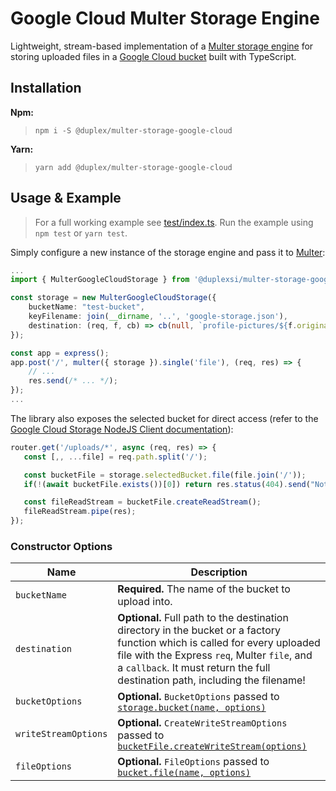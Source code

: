 # Google Cloud Multer Storage Engine
Lightweight, stream-based implementation of a [Multer storage engine](https://www.npmjs.com/package/multer) for storing uploaded files in a [Google Cloud bucket](https://cloud.google.com/storage) built with TypeScript.

## Installation
**Npm:**
> `npm i -S @duplex/multer-storage-google-cloud`

**Yarn:**
> `yarn add @duplex/multer-storage-google-cloud`

## Usage & Example
> For a full working example see [test/index.ts](test/index.ts). Run the example using `npm test` or `yarn test`.

Simply configure a new instance of the storage engine and pass it to [Multer](https://www.npmjs.com/package/multer):

```ts
...
import { MulterGoogleCloudStorage } from '@duplexsi/multer-storage-google-cloud';

const storage = new MulterGoogleCloudStorage({
	bucketName: "test-bucket",
	keyFilename: join(__dirname, '..', 'google-storage.json'),
	destination: (req, f, cb) => cb(null, `profile-pictures/${f.originalname}`)
});

const app = express();
app.post('/', multer({ storage }).single('file'), (req, res) => {
	// ...
	res.send(/* ... */);
});
...
```
The library also exposes the selected bucket for direct access (refer to the [Google Cloud Storage NodeJS Client documentation](https://googleapis.dev/nodejs/storage/latest/index.html)):
 ```ts
router.get('/uploads/*', async (req, res) => {
	const [,, ...file] = req.path.split('/');

	const bucketFile = storage.selectedBucket.file(file.join('/'));
	if(!(await bucketFile.exists())[0]) return res.status(404).send("Not Found");

	const fileReadStream = bucketFile.createReadStream();
	fileReadStream.pipe(res);
});
 ```

 ### Constructor Options
|       Name           |                     Description                                                                                                                                                                                                                           |
|----------------------|-----------------------------------------------------------------------------------------------------------------------------------------------------------------------------------------------------------------------------------------------------------|
| `bucketName`         | **Required.** The name of the bucket to upload into.                                                                                                                                                                                                      |
| `destination`        | **Optional.** Full path to the destination directory in the bucket or a factory function which is called for every uploaded file with the Express `req`, Multer `file`, and a `callback`. It must return the full destination path, including the filename! |
| `bucketOptions`      | **Optional.** `BucketOptions` passed to [`storage.bucket(name, options)`](https://googleapis.dev/nodejs/storage/latest/Storage.html#bucket)                                                                                                               |
| `writeStreamOptions` | **Optional.** `CreateWriteStreamOptions` passed to [`bucketFile.createWriteStream(options)`](https://googleapis.dev/nodejs/storage/latest/File.html#createWriteStream)                                                                                    |
| `fileOptions`        | **Optional.** `FileOptions` passed to [`bucket.file(name, options)`](https://googleapis.dev/nodejs/storage/latest/Bucket.html#file)                                                                                                                       |
